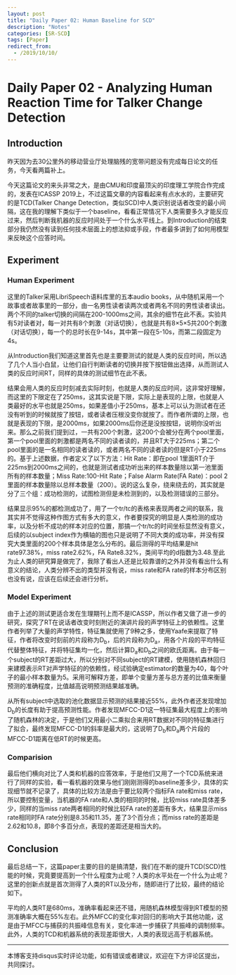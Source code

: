 ```yaml
---
layout: post
title: "Daily Paper 02: Human Baseline for SCD"
description: "Notes"
categories: [SR-SCD]
tags: [Paper]
redirect_from:
  - /2019/10/10/
---
```


# Daily Paper 02 - Analyzing Human Reaction Time for Talker Change Detection  

## Introduction  

昨天因为去30公里外的移动营业厅处理脑残的宽带问题没有完成每日论文的任务，今天看两篇补上。  

今天这篇论文的来头非常之大，是由CMU和印度最顶尖的印度理工学院合作完成的，发表在ICASSP 2019上，不过这篇文章的内容看起来有点水水的，主要研究的是TCD(Talker Change Detection，类似SCD)中人类识别说话者改变的最小间隔，这在我的理解下类似于一个baseline，看看正常情况下人类需要多久才能反应过来，然后判断我机器的反应时间处于一个什么水平线上。到Introduction的结束部分我仍然没有读到任何技术层面上的想法抑或手段，作者最多讲到了如何用模型来反映这个应答时间。  

## Experiment  

### Human Experiment  

这里的Talker采用LibriSpeech语料库里的五本audio books，从中随机采用一个故事或者故事里的一部分，由一名男性读者读两次或者两名不同的男性读者读出。两个不同的talker切换的间隔在200-1000ms之间，其余的细节在此不表。实验共有5对读者对，每一对共有8个刺激（对话切换），也就是共有8×5×5共200个刺激（对话切换），每一个的总时长在9-14s，其中第一段在5-10s，而第二段固定为4s。  

从Introduction我们知道这里首先也是主要要测试的就是人类的反应时间，所以选了几个人当小白鼠，让他们自行判断读者的切换并按下按钮做出选择，从而测试人类的反应时间RT，同样的具体的测试细节在此不表。  

结果会用人类的反应时刻减去实际时刻，也就是人类的反应时间，这非常好理解，而这里的下限定在了250ms，这其实说是下限，实际上是表现的上限，也就是人类最好的水平也就是250ms，如果差值小于250ms，基本上可以认为测试者在还没有听到的时候就按了按钮，或者读者压根没变你就按了。而作者所谓的上限，也就是表现的下限，是2000ms，如果2000ms后你还是没按按钮，说明你没听出来。那么之前我们提到过，一共有200个刺激，这200个会被分在两个pool里面，第一个pool里面的刺激都是两名不同的读者读的，并且RT大于225ms；第二个pool里面的是一名相同的读者读的，或者两名不同的读者读的但是RT小于225ms的。基于上述数据，作者定义了以下方法：Hit Rate：即在pool 1里面RT介于225ms到2000ms之间的，也就是测试者成功听出来的样本数量除以第一池里面所有的样本数量；Miss Rate:100-Hit Rate；False Alarm Rate(FA Rate)：pool 2里面的样本数量除以总样本数量（200）。说的这么复杂，绕来绕去的，其实就是分了三个组：成功检测的，试图检测但是未检测到的，以及检测错误的三部分。  

结果显示95%的都检测成功了，用了一个tr/tc的表格来表现两者之间的联系，我其实并不觉得这种作图方式有多大的意义，作者要探究的明显是人类检测的成功率，以及分析不成功的样本对应的位置，那搞一个tr/tc的时间坐标显然没有意义，后续的以subject index作为横轴的图也只是说明了不同大类的成功率，并没有探究大类里面的200个样本具体是怎么分布的。最后测得的平均结果是hit rate97.38%，miss rate2.62%，FA Rate8.32%，类间平均的d指数为3.48.至此为止人类的研究算是做完了，我除了看出人还是比较靠谱的之外并没有看出什么有意义的结论，人类分辨不出的类型并没有说，miss rate和FA rate的样本分布区别也没有说，应该在后续还会进行分析。  

### Model Experiment  

由于上述的测试更适合发在生理期刊上而不是ICASSP，所以作者又做了进一步的研究，探究了RT在说话者改变时刻附近的演讲片段的声学特征上的依赖性。这里作者列举了大量的声学特性，特征集就使用了9种之多，使用Yaafe来提取了特征，作者将改变时刻前的片段称为D<sub>b</sub>，后的片段称为D<sub>a</sub>，用各个片段的平均特征代替整体特征，并将特征集均一化，然后计算D<sub>a</sub>和D<sub>b</sub>之间的欧氏距离。由于每一个subject的RT差距过大，所以分别对不同subject的RT建模，使用随机森林回归来建模表示RT对声学特征的的依赖性，经试验确定estimator的数量为40，每个叶子的最小样本数量为5。采用可解释方差，即单个变量方差与总方差的比值来衡量预测的准确程度，比值越高说明预测结果越准确。  

从所有subject中选取的池化数据显示预测的结果接近55%，此外作者还发现增加D<sub>b</sub>的长度有助于提高预测性能。作者发现MFCC-D1这一特征集最大程度上的影响了随机森林的决定，于是他们又用最小二乘拟合来用RT数据对不同的特征集进行了拟合，最终发现MFCC-D1的斜率是最大的，这说明了D<sub>b</sub>和D<sub>a</sub>两个片段的MFCC-D1距离在低RT的时候更高。  

### Comparision  

最后他们横向对比了人类和机器的应答效率，于是他们又用了一个TCD系统来进行了同样的实验，看一看机器的效果与他们刚刚测得的baseline差多少，具体的实现细节就不记录了，具体的比较方法是由于要比较两个指标FA rate和miss rate，所以要控制变量，当机器的FA rate和人类的相同的时候，比较miss rate具体差多少，同样的当miss rate两者相同的时候比较FA rate的差距有多大，结果显示miss rate相同时FA rate分别是8.35和11.35，差了3个百分点；而miss rate的差距是2.62和10.8，即8个多百分点，表现的差距还是相当大的。  

## Conclusion  

最后总结一下，这篇paper主要的目的是搞清楚，我们在不断的提升TCD(SCD)性能的时候，究竟要提高到一个什么程度为止呢？人类的水平处在一个什么为止呢？这里的创新点就是首次测得了人类的RT以及分布，随即进行了比较，最终的结论如下。  

平均的人类RT是680ms，准确率看起来还不错，用随机森林模型得到RT模型的预测准确率大概在55%左右。此外MFCC的变化率对回归的影响大于其他功能，这是由于MFCC与捕获的共振峰信息有关，变化率进一步捕获了共振峰的调制频率。此外，人类的TCD和机器系统的表现差距很大，人类的表现远高于机器系统。  

---
本博客支持disqus实时评论功能，如有错误或者建议，欢迎在下方评论区提出，共同探讨。  
